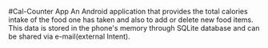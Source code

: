 #Cal-Counter App
An Android application that provides the total calories intake of the food one has taken and also to add or delete new food items. This data is stored in the phone's memory through SQLite database and can be shared via e-mail(external Intent).
